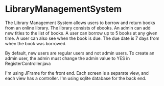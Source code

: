 # LibraryManagementSystem

The Library Management System allows users to borrow and return books from an online library. The library consists of ebooks. An admin can add new titles to the list of books. A user can borrow up to 5 books at any given time. A user can also see when the book is due. The due date is 7 days from when the book was borrowed. 

By default, new users are regular users and not admin users. To create an admin user, the admin must change the admin value to YES in RegisterController.java

I'm using JFrame for the front end. Each screen is a separate view, and each view has a controller. I'm using sqlite database for the back end.
